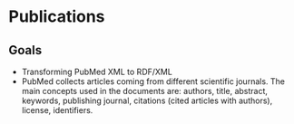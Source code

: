 # Publications

## Goals

* Transforming PubMed XML to RDF/XML
* PubMed collects articles coming from different scientific journals. The main concepts used in the documents are: authors, title, abstract, keywords, publishing journal, citations (cited articles with authors), license, identifiers.

